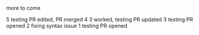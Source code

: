more to come

5 testing PR edited, PR merged
4 3 worked, testing PR updated
3 testing PR opened
2 fixing syntax issue
1 testing PR opened
